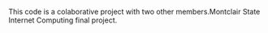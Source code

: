 This code is a colaborative project with two other members.Montclair State Internet Computing final project. 
